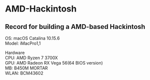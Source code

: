 # AMD-Hackintosh
## Record for building a AMD-based Hackintosh  

OS: macOS Catalina 10.15.6  
Model: iMacPro1,1  

Hardware  
CPU: AMD Ryzen 7 3700X               
GPU: AMD Radeon RX Vega 56(64 BIOS version)  
MB:  B450M MORTAR  
WLAN: BCM43602  
